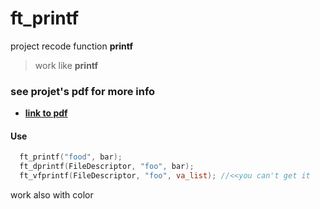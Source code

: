 # ft_printf
project recode function **printf**

>work like **printf**

### see projet's pdf for more info
* **[link to pdf](https://cdn.intra.42.fr/pdf/pdf/20/ft_printf.pdf)**

#### Use
```C
  ft_printf("food", bar);
  ft_dprintf(FileDescriptor, "foo", bar);
  ft_vfprintf(FileDescriptor, "foo", va_list); //<<you can't get it
```
work also with color
